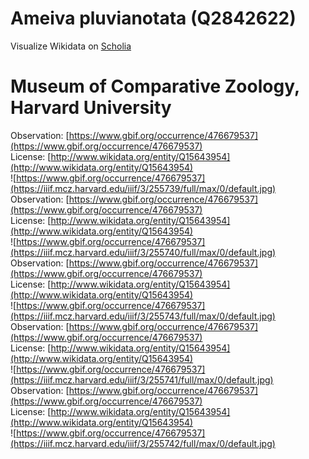 
Ameiva pluvianotata (Q2842622)
==============================
  
Visualize Wikidata on [Scholia](https://scholia.toolforge.org/taxon/Q2842622)
# Museum of Comparative Zoology, Harvard University
  
Observation: [https://www.gbif.org/occurrence/476679537](https://www.gbif.org/occurrence/476679537)  
License: [http://www.wikidata.org/entity/Q15643954](http://www.wikidata.org/entity/Q15643954)  
![https://www.gbif.org/occurrence/476679537](https://iiif.mcz.harvard.edu/iiif/3/255739/full/max/0/default.jpg)  
Observation: [https://www.gbif.org/occurrence/476679537](https://www.gbif.org/occurrence/476679537)  
License: [http://www.wikidata.org/entity/Q15643954](http://www.wikidata.org/entity/Q15643954)  
![https://www.gbif.org/occurrence/476679537](https://iiif.mcz.harvard.edu/iiif/3/255740/full/max/0/default.jpg)  
Observation: [https://www.gbif.org/occurrence/476679537](https://www.gbif.org/occurrence/476679537)  
License: [http://www.wikidata.org/entity/Q15643954](http://www.wikidata.org/entity/Q15643954)  
![https://www.gbif.org/occurrence/476679537](https://iiif.mcz.harvard.edu/iiif/3/255743/full/max/0/default.jpg)  
Observation: [https://www.gbif.org/occurrence/476679537](https://www.gbif.org/occurrence/476679537)  
License: [http://www.wikidata.org/entity/Q15643954](http://www.wikidata.org/entity/Q15643954)  
![https://www.gbif.org/occurrence/476679537](https://iiif.mcz.harvard.edu/iiif/3/255741/full/max/0/default.jpg)  
Observation: [https://www.gbif.org/occurrence/476679537](https://www.gbif.org/occurrence/476679537)  
License: [http://www.wikidata.org/entity/Q15643954](http://www.wikidata.org/entity/Q15643954)  
![https://www.gbif.org/occurrence/476679537](https://iiif.mcz.harvard.edu/iiif/3/255742/full/max/0/default.jpg)